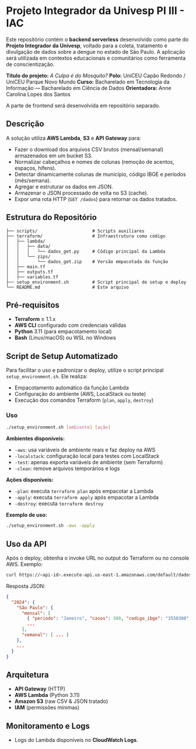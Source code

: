 # Projeto Integrador da Univesp PI III - IAC

Este repositório contém o **backend serverless** desenvolvido como parte do **Projeto Integrador da Univesp**, voltado para a coleta, tratamento e divulgação de dados sobre a dengue no estado de São Paulo. A aplicação será utilizada em contextos educacionais e comunitários como ferramenta de conscientização.

**Título do projeto:** _A Culpa é do Mosquito?_
**Polo:** UniCEU Capão Redondo / UniCEU Parque Novo Mundo
**Curso:** Bacharelado em Tecnologia da Informação — Bacharelado em Ciência de Dados
**Orientadora:** Anne Carolina Lopes dos Santos

A parte de frontend será desenvolvida em repositório separado.

## Descrição

A solução utiliza **AWS Lambda**, **S3** e **API Gateway** para:

- Fazer o download dos arquivos CSV brutos (mensal/semanal) armazenados em um bucket S3.
- Normalizar cabeçalhos e nomes de colunas (remoção de acentos, espaços, hífens).
- Detectar dinamicamente colunas de município, código IBGE e períodos (mês/semana).
- Agregar e estruturar os dados em JSON.
- Armazenar o JSON processado de volta no S3 (cache).
- Expor uma rota HTTP (`GET /dados`) para retornar os dados tratados.

## Estrutura do Repositório

```plaintext
├── scripts/                     # Scripts auxiliares
├── terraform/                   # Infraestrutura como código
│   ├── lambda/
│   │   ├── data/
│   │   │   └── dados_get.py     # Código principal da Lambda
│   │   └── zips/
│   │       └── dados_get.zip    # Versão empacotada da função
│   ├── main.tf
│   ├── outputs.tf
│   ├── variables.tf
├── setup_environment.sh         # Script principal de setup e deploy
└── README.md                    # Este arquivo
```

## Pré-requisitos

- **Terraform** ≥ 1.1.x
- **AWS CLI** configurado com credenciais válidas
- **Python** 3.11 (para empacotamento local)
- **Bash** (Linux/macOS) ou WSL no Windows

## Script de Setup Automatizado

Para facilitar o uso e padronizar o deploy, utilize o script principal `setup_environment.sh`. Ele realiza:

- Empacotamento automático da função Lambda
- Configuração do ambiente (AWS, LocalStack ou teste)
- Execução dos comandos Terraform (`plan`, `apply`, `destroy`)

### Uso

```bash
./setup_environment.sh [ambiente] [ação]
```

**Ambientes disponíveis:**

- `-aws`: usa variáveis de ambiente reais e faz deploy na AWS
- `-localstack`: configuração local para testes com LocalStack
- `-test`: apenas exporta variáveis de ambiente (sem Terraform)
- `-clean`: remove arquivos temporários e logs

**Ações disponíveis:**

- `-plan`: executa `terraform plan` após empacotar a Lambda
- `-apply`: executa `terraform apply` após empacotar a Lambda
- `-destroy`: executa `terraform destroy`

**Exemplo de uso:**

```bash
./setup_environment.sh -aws -apply
```

## Uso da API

Após o deploy, obtenha o invoke URL no output do Terraform ou no console AWS. Exemplo:

```bash
curl https://<api-id>.execute-api.us-east-1.amazonaws.com/default/dados
```

Resposta JSON:

```json
{
  "2024": {
    "São Paulo": {
      "mensal": [
        { "periodo": "Janeiro", "casos": 500, "codigo_ibge": "3550308", "tipo": "autóctone" },
        ...
      ],
      "semanal": [ ... ]
    },
    ...
  }
}
```

## Arquitetura

- **API Gateway** (HTTP)
- **AWS Lambda** (Python 3.11)
- **Amazon S3** (raw CSV & JSON tratado)
- **IAM** (permissões mínimas)

## Monitoramento e Logs

- Logs do Lambda disponíveis no **CloudWatch Logs**.
